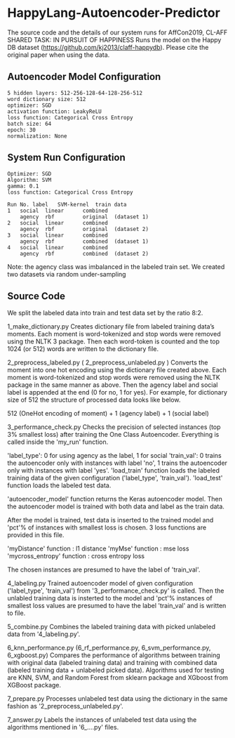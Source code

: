 # HappyLang-Autoencoder-Predictor
The source code and the details of our system runs for AffCon2019, CL-AFF SHARED TASK: IN PURSUIT OF HAPPINESS
Runs the model on the Happy DB dataset (https://github.com/kj2013/claff-happydb). Please cite the original paper when using the data.


## Autoencoder Model Configuration
	5 hidden layers: 512-256-128-64-128-256-512 
	word dictionary size: 512
	optimizer: SGD
	activation function: LeakyReLU
	loss function: Categorical Cross Entropy
	batch size: 64
	epoch: 30
	normalization: None

## System Run Configuration

	Optimizer: SGD
	Algorithm: SVM
	gamma: 0.1
	loss function: Categorical Cross Entropy
	
	Run No.	label	SVM-kernel 	train data
	1 	social 	linear 		combined  
		agency 	rbf 		original  (dataset 1)
  	2 	social  linear 		combined  
		agency 	rbf 		original  (dataset 2)
  	3 	social 	linear 		combined  
		agency 	rbf  		combined  (dataset 1)
  	4 	social 	linear 		combined 
		agency 	rbf 		combined  (dataset 2)

Note: the agency class was imbalanced in the labeled train set. We created two datasets via random under-sampling 

## Source Code
We split the labeled data into train and test data set by the ratio 8:2. 

1_make_dictionary.py
Creates dictionary file from labeled training data’s moments. Each moment is word-tokenized and stop words were removed using the NLTK 3 package. Then each word-token is counted and the top 1024 (or 512) words are written to the dictionary file.

2_preprocess_labeled.py ( 2_preprocess_unlabeled.py )
Converts the moment into one hot encoding using the dictionary file created above. Each moment is word-tokenized and stop words were removed using the NLTK package in the same manner as above. Then the agency label and social label is appended at the end (0 for no, 1 for yes). For example, for dictionary size of 512 the structure of processed data looks like below.

512 (OneHot encoding of moment) + 1 (agency label) + 1 (social label)

3_performance_check.py
Checks the precision of selected instances (top 3% smallest loss) after training the One Class Autoencoder. Everything is called inside the 'my_run' function.

'label_type': 0 for using agency as the label, 1 for social
'train_val': 0 trains the autoencoder only with instances with label 'no', 1 trains the autoencoder only with instances with label 'yes'.
'load_train' function loads the labeled training data of the given configuration ('label_type', 'train_val'). 'load_test' function loads the labeled test data.
 
'autoencoder_model' function returns the Keras autoencoder model. Then the autoencoder model is trained with both data and label as the train data. 

After the model is trained, test data is inserted to the trained model and 'pct'% of instances with smallest loss is chosen. 3 loss functions are provided in this file.

'myDistance' function : l1 distance
'myMse' function : mse loss
'mycross_entropy' function : cross entropy loss

The chosen instances are presumed to have the label of 'train_val'.

4_labeling.py
Trained autoencoder model of given configuration ('label_type', 'train_val') from '3_performance_check.py' is called. Then the unlabled training data is insterted to the model and 'pct'% instances of smallest loss values are presumed to have the label 'train_val' and is written to file.

5_combine.py
Combines the labeled training data with picked unlabeled data from '4_labeling.py'.

6_knn_performance.py (6_rf_performance.py, 6_svm_performance.py, 6_xgboost.py)
Compares the performance of algorithms between training with original data (labeled training data) and training with combined data (labeled training data + unlabeled picked data). Algorithms used for testing are KNN, SVM, and Random Forest from sklearn package and XGboost from XGBoost package.

7_prepare.py
Processes unlabeled test data using the dictionary in the same fashion as '2_preprocess_unlabeled.py'.

7_answer.py
Labels the instances of unlabeled test data using the algorithms mentioned in '6_....py' files.
